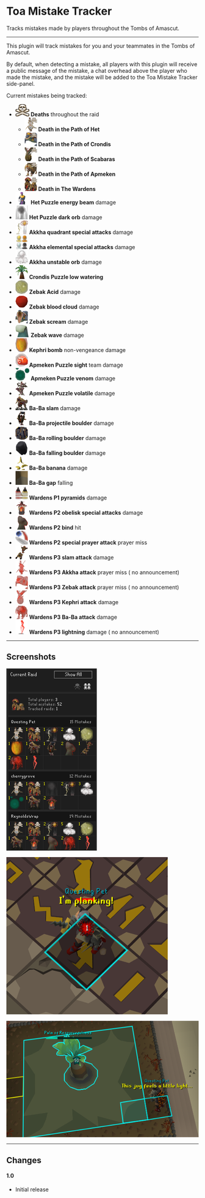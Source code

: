 # Toa Mistake Tracker

Tracks mistakes made by players throughout the Tombs of Amascut.


---
This plugin will track mistakes for you and your teammates in the Tombs of Amascut.

By default, when detecting a mistake, all players with this plugin will receive a public message of the mistake, a chat
overhead above the player who made the mistake, and the mistake will be added to the Toa Mistake Tracker side-panel.

Current mistakes being tracked:

* ![death](src/main/resources/com/toamistaketracker/death.png) **Deaths** throughout the raid
    * ![death-akkha](src/main/resources/com/toamistaketracker/death-akkha.png) **Death in the Path of Het**
    * ![death-zebak](src/main/resources/com/toamistaketracker/death-zebak.png) **Death in the Path of Crondis**
    * ![death-kephri](src/main/resources/com/toamistaketracker/death-kephri.png) **Death in the Path of Scabaras**
    * ![death-baba](src/main/resources/com/toamistaketracker/death-baba.png) **Death in the Path of Apmeken**
    * ![death-wardens](src/main/resources/com/toamistaketracker/death-wardens.png) **Death in The Wardens**
* ![het-light](src/main/resources/com/toamistaketracker/het-light.png) **Het Puzzle energy beam** damage
* ![het-dark-orb2](src/main/resources/com/toamistaketracker/het-dark-orb2.png) **Het Puzzle dark orb** damage
* ![akkha-quadrant3](src/main/resources/com/toamistaketracker/akkha-quadrant3.png) **Akkha quadrant special attacks**
  damage
* ![akkha-elemental2](src/main/resources/com/toamistaketracker/akkha-elemental2.png) **Akkha elemental special attacks**
  damage
* ![akkha-unstable-orb](src/main/resources/com/toamistaketracker/akkha-unstable-orb.png) **Akkha unstable orb** damage
* ![crondis-water](src/main/resources/com/toamistaketracker/crondis-water.png) **Crondis Puzzle low watering**
* ![zebak-acid](src/main/resources/com/toamistaketracker/zebak-acid.png) **Zebak Acid** damage
* ![zebak-blood-cloud](src/main/resources/com/toamistaketracker/zebak-blood-cloud.png) **Zebak blood cloud** damage
* ![zebak-scream](src/main/resources/com/toamistaketracker/zebak-scream.png) **Zebak scream** damage
* ![zebak-wave](src/main/resources/com/toamistaketracker/zebak-wave.png) **Zebak wave** damage
* ![kephri-bomb](src/main/resources/com/toamistaketracker/kephri-bomb.png) **Kephri bomb** non-vengeance damage
* ![apmeken-sight](src/main/resources/com/toamistaketracker/apmeken-sight.png) **Apmeken Puzzle sight** team damage
* ![apmeken-venom](src/main/resources/com/toamistaketracker/apmeken-venom.png) **Apmeken Puzzle venom** damage
* ![apmeken-volatile](src/main/resources/com/toamistaketracker/apmeken-volatile.png) **Apmeken Puzzle volatile** damage
* ![baba-slam](src/main/resources/com/toamistaketracker/baba-slam.png) **Ba-Ba slam** damage
* ![baba-projectile-boulder](src/main/resources/com/toamistaketracker/baba-projectile-boulder.png) **Ba-Ba projectile
  boulder** damage
* ![baba-rolling-boulder](src/main/resources/com/toamistaketracker/baba-rolling-boulder.png) **Ba-Ba rolling boulder**
  damage
* ![baba-falling-boulder](src/main/resources/com/toamistaketracker/baba-falling-boulder.png) **Ba-Ba falling boulder**
  damage
* ![baba-banana](src/main/resources/com/toamistaketracker/baba-banana.png) **Ba-Ba banana** damage
* ![baba-gap](src/main/resources/com/toamistaketracker/baba-gap.png) **Ba-Ba gap** falling
* ![wardens-pyramid](src/main/resources/com/toamistaketracker/wardens-pyramid.png) **Wardens P1 pyramids** damage
* ![wardens-obelisk](src/main/resources/com/toamistaketracker/wardens-obelisk.png) **Wardens P2 obelisk special
  attacks** damage
* ![wardens-bind](src/main/resources/com/toamistaketracker/wardens-bind.png) **Wardens P2 bind** hit
* ![wardens-special-prayer](src/main/resources/com/toamistaketracker/wardens-special-prayer.png) **Wardens P2 special
  prayer attack** prayer miss
* ![wardens-earthquake](src/main/resources/com/toamistaketracker/wardens-earthquake.png) **Wardens P3 slam attack**
  damage
* ![wardens-akkha](src/main/resources/com/toamistaketracker/wardens-akkha.png) **Wardens P3 Akkha attack** prayer miss (
  no announcement)
* ![wardens-zebak](src/main/resources/com/toamistaketracker/wardens-zebak.png) **Wardens P3 Zebak attack** prayer miss (
  no announcement)
* ![wardens-kephri](src/main/resources/com/toamistaketracker/wardens-kephri.png) **Wardens P3 Kephri attack** damage
* ![wardens-baba](src/main/resources/com/toamistaketracker/wardens-baba.png) **Wardens P3 Ba-Ba attack** damage
* ![wardens-lightning](src/main/resources/com/toamistaketracker/wardens-lightning.png) **Wardens P3 lightning** damage (
  no announcement)

---

## Screenshots

![panel-example](src/main/resources/com/toamistaketracker/panel-example.png)

![death-example](src/main/resources/com/toamistaketracker/death-example.png)

![crondis-example](src/main/resources/com/toamistaketracker/crondis-example.png)

---

## Changes

#### 1.0

* Initial release